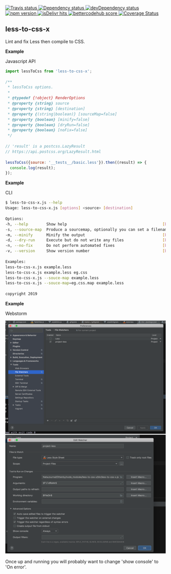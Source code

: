 <a
  href="https://travis-ci.org/Xotic750/less-to-css-x"
  title="Travis status">
<img
  src="https://travis-ci.org/Xotic750/less-to-css-x.svg?branch=master"
  alt="Travis status" height="18">
</a>
<a
  href="https://david-dm.org/Xotic750/less-to-css-x"
  title="Dependency status">
<img src="https://david-dm.org/Xotic750/less-to-css-x/status.svg"
  alt="Dependency status" height="18"/>
</a>
<a
  href="https://david-dm.org/Xotic750/less-to-css-x?type=dev"
  title="devDependency status">
<img src="https://david-dm.org/Xotic750/less-to-css-x/dev-status.svg"
  alt="devDependency status" height="18"/>
</a>
<a
  href="https://badge.fury.io/js/less-to-css-x"
  title="npm version">
<img src="https://badge.fury.io/js/less-to-css-x.svg"
  alt="npm version" height="18">
</a>
<a
  href="https://www.jsdelivr.com/package/npm/less-to-css-x"
  title="jsDelivr hits">
<img src="https://data.jsdelivr.com/v1/package/npm/less-to-css-x/badge?style=rounded"
  alt="jsDelivr hits" height="18">
</a>
<a
  href="https://bettercodehub.com/results/Xotic750/less-to-css-x"
  title="bettercodehub score">
<img src="https://bettercodehub.com/edge/badge/Xotic750/less-to-css-x?branch=master"
  alt="bettercodehub score" height="18">
</a>
<a
  href="https://coveralls.io/github/Xotic750/less-to-css-x?branch=master"
  title="Coverage Status">
<img src="https://coveralls.io/repos/github/Xotic750/less-to-css-x/badge.svg?branch=master"
  alt="Coverage Status" height="18">
</a>

<a name="module_less-to-css-x"></a>

## less-to-css-x

Lint and fix Less then compile to CSS.

**Example**

Javascript API

```js
import lessToCss from 'less-to-css-x';

/**
 * lessToCss options.
 *
 * @typedef {!object} RenderOptions
 * @property {string} source
 * @property {string} [destination]
 * @property {(string|boolean)} [sourceMap=false]
 * @property {boolean} [minify=false]
 * @property {boolean} [dryRun=false]
 * @property {boolean} [noFix=false]
 */

// 'result' is a postcss.LazyResult
// https://api.postcss.org/LazyResult.html

lessToCss({source: '__tests__/basic.less'}).then((result) => {
  console.log(result);
});
```

**Example**

CLI

```bash
$ less-to-css-x.js --help
Usage: less-to-css-x.js [options] <source> [destination]

Options:
-h, --help        Show help                                          [boolean]
-s, --source-map  Produce a sourcemap, optionally you can set a filename
-m, --minify      Minify the output                                  [boolean]
-d, --dry-run     Execute but do not write any files                 [boolean]
-n, --no-fix      Do not perform automated fixes                     [boolean]
-v, --version     Show version number                                [boolean]

Examples:
less-to-css-x.js example.less
less-to-css-x.js example.less eg.css
less-to-css-x.js --souce-map example.less
less-to-css-x.js --souce-map=eg.css.map example.less

copyright 2019
```

**Example**

Webstorm

![Alt text](images/image1.png?raw=true 'Title')
![Alt text](images/image2.png?raw=true 'Title')

Once up and running you will probably want to change 'show console' to 'On error'.
